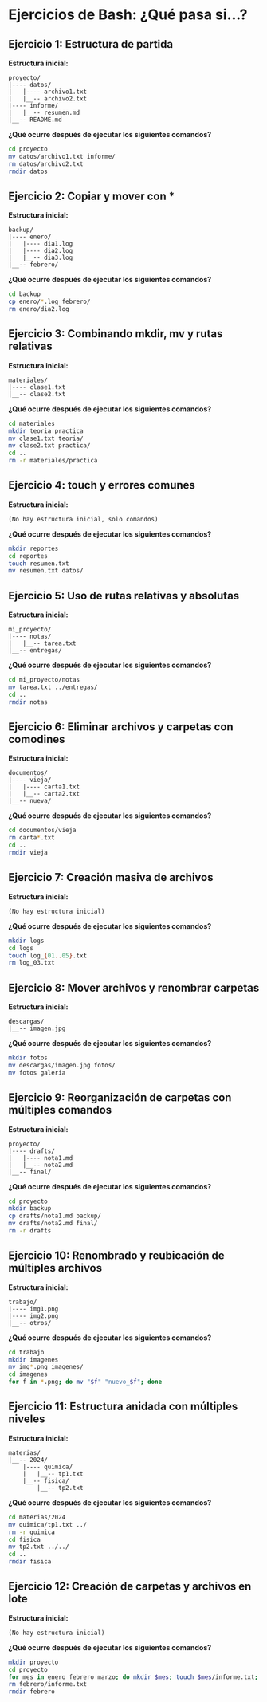 # Ejercicios de Bash: ¿Qué pasa si...?

## Ejercicio 1: Estructura de partida

**Estructura inicial:**
```
proyecto/
|---- datos/
|   |---- archivo1.txt
|   |__-- archivo2.txt
|---- informe/
|   |__-- resumen.md
|__-- README.md
```

**¿Qué ocurre después de ejecutar los siguientes comandos?**
```bash
cd proyecto
mv datos/archivo1.txt informe/
rm datos/archivo2.txt
rmdir datos
```

## Ejercicio 2: Copiar y mover con *

**Estructura inicial:**
```
backup/
|---- enero/
|   |---- dia1.log
|   |---- dia2.log
|   |__-- dia3.log
|__-- febrero/
```

**¿Qué ocurre después de ejecutar los siguientes comandos?**
```bash
cd backup
cp enero/*.log febrero/
rm enero/dia2.log
```

## Ejercicio 3: Combinando mkdir, mv y rutas relativas

**Estructura inicial:**
```
materiales/
|---- clase1.txt
|__-- clase2.txt
```

**¿Qué ocurre después de ejecutar los siguientes comandos?**
```bash
cd materiales
mkdir teoria practica
mv clase1.txt teoria/
mv clase2.txt practica/
cd ..
rm -r materiales/practica
```

## Ejercicio 4: touch y errores comunes

**Estructura inicial:**
```
(No hay estructura inicial, solo comandos)
```

**¿Qué ocurre después de ejecutar los siguientes comandos?**
```bash
mkdir reportes
cd reportes
touch resumen.txt
mv resumen.txt datos/
```

## Ejercicio 5: Uso de rutas relativas y absolutas

**Estructura inicial:**
```
mi_proyecto/
|---- notas/
|   |__-- tarea.txt
|__-- entregas/
```

**¿Qué ocurre después de ejecutar los siguientes comandos?**
```bash
cd mi_proyecto/notas
mv tarea.txt ../entregas/
cd ..
rmdir notas
```

## Ejercicio 6: Eliminar archivos y carpetas con comodines

**Estructura inicial:**
```
documentos/
|---- vieja/
|   |---- carta1.txt
|   |__-- carta2.txt
|__-- nueva/
```

**¿Qué ocurre después de ejecutar los siguientes comandos?**
```bash
cd documentos/vieja
rm carta*.txt
cd ..
rmdir vieja
```

## Ejercicio 7: Creación masiva de archivos

**Estructura inicial:**
```
(No hay estructura inicial)
```

**¿Qué ocurre después de ejecutar los siguientes comandos?**
```bash
mkdir logs
cd logs
touch log_{01..05}.txt
rm log_03.txt
```

## Ejercicio 8: Mover archivos y renombrar carpetas

**Estructura inicial:**
```
descargas/
|__-- imagen.jpg
```

**¿Qué ocurre después de ejecutar los siguientes comandos?**
```bash
mkdir fotos
mv descargas/imagen.jpg fotos/
mv fotos galeria
```

## Ejercicio 9: Reorganización de carpetas con múltiples comandos

**Estructura inicial:**
```
proyecto/
|---- drafts/
|   |---- nota1.md
|   |__-- nota2.md
|__-- final/
```

**¿Qué ocurre después de ejecutar los siguientes comandos?**
```bash
cd proyecto
mkdir backup
cp drafts/nota1.md backup/
mv drafts/nota2.md final/
rm -r drafts
```

## Ejercicio 10: Renombrado y reubicación de múltiples archivos

**Estructura inicial:**
```
trabajo/
|---- img1.png
|---- img2.png
|__-- otros/
```

**¿Qué ocurre después de ejecutar los siguientes comandos?**
```bash
cd trabajo
mkdir imagenes
mv img*.png imagenes/
cd imagenes
for f in *.png; do mv "$f" "nuevo_$f"; done
```

## Ejercicio 11: Estructura anidada con múltiples niveles

**Estructura inicial:**
```
materias/
|__-- 2024/
    |---- quimica/
    |   |__-- tp1.txt
    |__-- fisica/
        |__-- tp2.txt
```

**¿Qué ocurre después de ejecutar los siguientes comandos?**
```bash
cd materias/2024
mv quimica/tp1.txt ../
rm -r quimica
cd fisica
mv tp2.txt ../../
cd ..
rmdir fisica
```

## Ejercicio 12: Creación de carpetas y archivos en lote

**Estructura inicial:**
```
(No hay estructura inicial)
```

**¿Qué ocurre después de ejecutar los siguientes comandos?**
```bash
mkdir proyecto
cd proyecto
for mes in enero febrero marzo; do mkdir $mes; touch $mes/informe.txt; done
rm febrero/informe.txt
rmdir febrero
```



